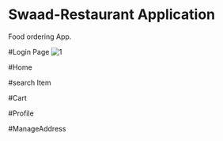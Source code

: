 # Swaad-Restaurant Application
 Food ordering App.

#Login Page
![1](https://user-images.githubusercontent.com/32239343/89369691-833ae880-d6fc-11ea-8dd4-4944efbea549.png)
 
#Home

#search Item 

#Cart


#Profile

#ManageAddress
